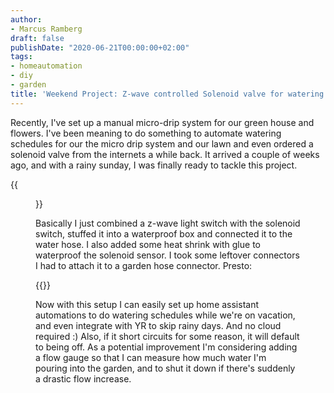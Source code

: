 ```yaml
---
author:
- Marcus Ramberg
draft: false
publishDate: "2020-06-21T00:00:00+02:00"
tags:
- homeautomation
- diy
- garden
title: 'Weekend Project: Z-wave controlled Solenoid valve for watering'
---
```


Recently, I've set up a manual micro-drip system for our green house and flowers. I've been meaning to do something to
automate watering schedules for our the micro drip system and our lawn and even ordered a solenoid valve from the
internets a while back. It arrived a couple of weeks ago, and with a rainy sunday, I was finally ready to tackle this project.

{{<figure src="/images/wiring.jpg" alt="Valve control wiring">}}

Basically I just combined a z-wave light switch with the solenoid switch, stuffed it into a waterproof box and
connected it to the water hose. I also added some heat shrink with glue to waterproof the solenoid sensor. I took some
leftover connectors I had to attach it to a garden hose connector. Presto:

{{<youtube id="ffNVmQsQRH0" autoplay="true">}}

Now with this setup I can easily set up home assistant automations to do watering schedules while we're on vacation,
and even integrate with YR to skip rainy days. And no cloud required :) Also, if it short circuits for some reason, it
will default to being off. As a potential improvement I'm considering adding a flow gauge so that I can measure how
much water I'm pouring into the garden, and to shut it down if there's suddenly a drastic flow increase.
